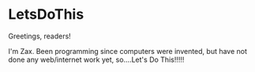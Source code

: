 # LetsDoThis

Greetings, readers!

I'm Zax. Been programming since computers were invented, but have not done any web/internet work yet, so....Let's Do This!!!!!
